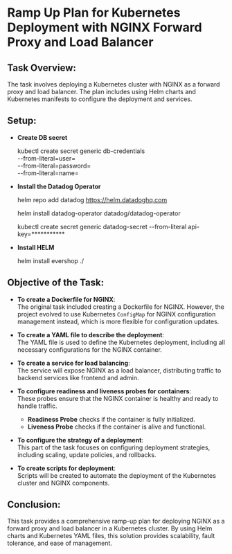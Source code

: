 # Ramp Up Plan for Kubernetes Deployment with NGINX Forward Proxy and Load Balancer

## Task Overview:
The task involves deploying a Kubernetes cluster with NGINX as a forward proxy and load balancer. The plan includes using Helm charts and Kubernetes manifests to configure the deployment and services.

## Setup:

- **Create DB secret**
  
  kubectl create secret generic db-credentials \
  --from-literal=user=<your-db-user> \
  --from-literal=password=<your-db-password> \
  --from-literal=name=<your-db-name>

- **Install the Datadog Operator**
  
  helm repo add datadog https://helm.datadoghq.com
  
  helm install datadog-operator datadog/datadog-operator
  
  kubectl create secret generic datadog-secret --from-literal api-key=***********

- **Install HELM**
  
  helm install evershop ./
  
## Objective of the Task:

- **To create a Dockerfile for NGINX**:  
  The original task included creating a Dockerfile for NGINX. However, the project evolved to use Kubernetes `ConfigMap` for NGINX configuration management instead, which is more flexible for configuration updates.

- **To create a YAML file to describe the deployment**:  
  The YAML file is used to define the Kubernetes deployment, including all necessary configurations for the NGINX container.

- **To create a service for load balancing**:  
  The service will expose NGINX as a load balancer, distributing traffic to backend services like frontend and admin.

- **To configure readiness and liveness probes for containers**:  
  These probes ensure that the NGINX container is healthy and ready to handle traffic.  
  - **Readiness Probe** checks if the container is fully initialized.  
  - **Liveness Probe** checks if the container is alive and functional.

- **To configure the strategy of a deployment**:  
  This part of the task focuses on configuring deployment strategies, including scaling, update policies, and rollbacks.

- **To create scripts for deployment**:  
  Scripts will be created to automate the deployment of the Kubernetes cluster and NGINX components.

## Conclusion:
This task provides a comprehensive ramp-up plan for deploying NGINX as a forward proxy and load balancer in a Kubernetes cluster. By using Helm charts and Kubernetes YAML files, this solution provides scalability, fault tolerance, and ease of management.
